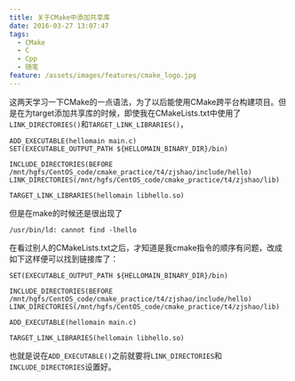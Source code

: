 ```yaml
---
title: 关于CMake中添加共享库
date: 2016-03-27 13:07:47
tags:
  - CMake
  - C
  - Cpp
  - 随笔
feature: /assets/images/features/cmake_logo.jpg
---
```

这两天学习一下CMake的一点语法，为了以后能使用CMake跨平台构建项目。但是在为target添加共享库的时候，即使我在CMakeLists.txt中使用了`LINK_DIRECTORIES()`和`TARGET_LINK_LIBRARIES()`，
```
ADD_EXECUTABLE(hellomain main.c)
SET(EXECUTABLE_OUTPUT_PATH ${HELLOMAIN_BINARY_DIR}/bin)

INCLUDE_DIRECTORIES(BEFORE /mnt/hgfs/CentOS_code/cmake_practice/t4/zjshao/include/hello)
LINK_DIRECTORIES(/mnt/hgfs/CentOS_code/cmake_practice/t4/zjshao/lib)

TARGET_LINK_LIBRARIES(hellomain libhello.so)
```
但是在make的时候还是很出现了
```
/usr/bin/ld: cannot find -lhello
```
<!-- more -->

在看过别人的CMakeLists.txt之后，才知道是我cmake指令的顺序有问题，改成如下这样便可以找到链接库了：
```
SET(EXECUTABLE_OUTPUT_PATH ${HELLOMAIN_BINARY_DIR}/bin)

INCLUDE_DIRECTORIES(BEFORE /mnt/hgfs/CentOS_code/cmake_practice/t4/zjshao/include/hello)
LINK_DIRECTORIES(/mnt/hgfs/CentOS_code/cmake_practice/t4/zjshao/lib)

ADD_EXECUTABLE(hellomain main.c)

TARGET_LINK_LIBRARIES(hellomain libhello.so)
```

也就是说在`ADD_EXECUTABLE()`之前就要将`LINK_DIRECTORIES`和`INCLUDE_DIRECTORIES`设置好。
